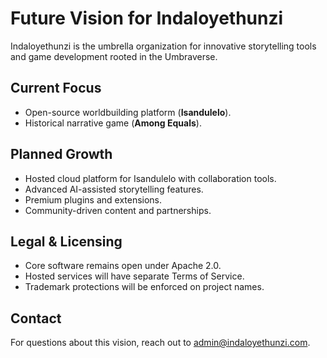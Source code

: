 # Future Vision for Indaloyethunzi

Indaloyethunzi is the umbrella organization for innovative storytelling tools and game development rooted in the Umbraverse.

## Current Focus

- Open-source worldbuilding platform (**Isandulelo**).  
- Historical narrative game (**Among Equals**).

## Planned Growth

- Hosted cloud platform for Isandulelo with collaboration tools.  
- Advanced AI-assisted storytelling features.  
- Premium plugins and extensions.  
- Community-driven content and partnerships.

## Legal & Licensing

- Core software remains open under Apache 2.0.  
- Hosted services will have separate Terms of Service.  
- Trademark protections will be enforced on project names.

## Contact

For questions about this vision, reach out to admin@indaloyethunzi.com.